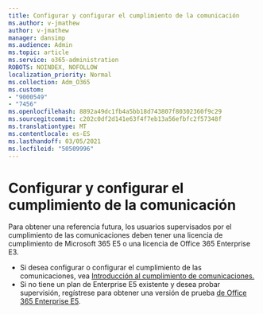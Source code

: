 ```yaml
---
title: Configurar y configurar el cumplimiento de la comunicación
ms.author: v-jmathew
author: v-jmathew
manager: dansimp
ms.audience: Admin
ms.topic: article
ms.service: o365-administration
ROBOTS: NOINDEX, NOFOLLOW
localization_priority: Normal
ms.collection: Adm_O365
ms.custom:
- "9000549"
- "7456"
ms.openlocfilehash: 8892a49dc1fb4a5bb18d743807f80302360f9c29
ms.sourcegitcommit: c202c0df2d141e63f4f7eb13a56efbfc2f57348f
ms.translationtype: MT
ms.contentlocale: es-ES
ms.lasthandoff: 03/05/2021
ms.locfileid: "50509996"
---
```

# <a name="set-up-and-configure-communication-compliance"></a>Configurar y configurar el cumplimiento de la comunicación

Para obtener una referencia futura, los usuarios supervisados por el cumplimiento de las comunicaciones deben tener una licencia de cumplimiento de Microsoft 365 E5 o una licencia de Office 365 Enterprise E3.

* Si desea configurar o configurar el cumplimiento de las comunicaciones, vea [Introducción al cumplimiento de comunicaciones.](https://go.microsoft.com/fwlink/?linkid=2111549)
* Si no tiene un plan de Enterprise E5 existente y desea probar supervisión, regístrese para obtener una versión de prueba [de Office 365 Enterprise E5](https://go.microsoft.com/fwlink/p/?LinkID=698279).
